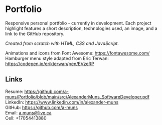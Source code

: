 # Portfolio

Responsive personal portfolio - currently in development.
Each project highlight features a short description, technologies used, an image, and a link to the GitHub repository.

<em>Created from scratch with HTML, CSS and JavaScript.</em>

Animations and icons from Font Awesome: https://fontawesome.com/
<br>Hamburger menu style adapted from Eric Terwan: https://codepen.io/erikterwan/pen/EVzeRP

## Links
Resume: https://github.com/a-muns/Portfolio/blob/main/src/AlexanderMuns_SoftwareDeveloper.pdf
<br>LinkedIn: https://www.linkedin.com/in/alexander-muns
<br>GitHub: https://github.com/a-muns
<br>Email: a.muns@live.ca
<br>Cell: +17054413880
